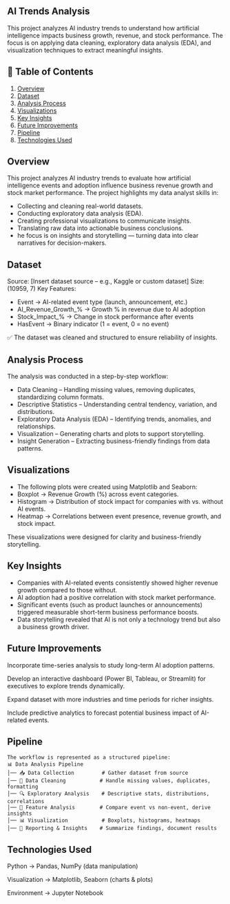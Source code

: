 ## AI Trends Analysis

This project analyzes AI industry trends to understand how artificial intelligence impacts business growth, revenue, and stock performance. The focus is on applying data cleaning, exploratory data analysis (EDA), and visualization techniques to extract meaningful insights.

## 📑 Table of Contents  
1. [Overview](#overview)  
2. [Dataset](#dataset)  
3. [Analysis Process](#analysis-process)  
5. [Visualizations](#visualizations)
6. [Key Insights](#key-insights)
7. [Future Improvements](#future-improvements)
8. [Pipeline](#pipeline)
9. [Technologies Used](#technologies-used)  

## Overview

This project analyzes AI industry trends to evaluate how artificial intelligence events and adoption influence business revenue growth and stock market performance.
The project highlights my data analyst skills in:
- Collecting and cleaning real-world datasets.
- Conducting exploratory data analysis (EDA).
- Creating professional visualizations to communicate insights.
- Translating raw data into actionable business conclusions.
- he focus is on insights and storytelling — turning data into clear narratives for decision-makers.

## Dataset

Source: [Insert dataset source – e.g., Kaggle or custom dataset]
Size:(10959, 7) 
Key Features:
- Event → AI-related event type (launch, announcement, etc.)
- AI_Revenue_Growth_% → Growth % in revenue due to AI adoption
- Stock_Impact_% → Change in stock performance after events
- HasEvent → Binary indicator (1 = event, 0 = no event)

✅ The dataset was cleaned and structured to ensure reliability of insights.

## Analysis Process
The analysis was conducted in a step-by-step workflow:
- Data Cleaning – Handling missing values, removing duplicates, standardizing column formats.
- Descriptive Statistics – Understanding central tendency, variation, and distributions.
- Exploratory Data Analysis (EDA) – Identifying trends, anomalies, and relationships.
- Visualization – Generating charts and plots to support storytelling.
- Insight Generation – Extracting business-friendly findings from data patterns.

## Visualizations
- The following plots were created using Matplotlib and Seaborn:
- Boxplot → Revenue Growth (%) across event categories.
- Histogram → Distribution of stock impact for companies with vs. without AI events.
- Heatmap → Correlations between event presence, revenue growth, and stock impact.

These visualizations were designed for clarity and business-friendly storytelling.

## Key Insights
* Companies with AI-related events consistently showed higher revenue growth compared to those without.
* AI adoption had a positive correlation with stock market performance.
* Significant events (such as product launches or announcements) triggered measurable short-term business performance boosts.
* Data storytelling revealed that AI is not only a technology trend but also a business growth driver.

## Future Improvements
Incorporate time-series analysis to study long-term AI adoption patterns.

Develop an interactive dashboard (Power BI, Tableau, or Streamlit) for executives to explore trends dynamically.

Expand dataset with more industries and time periods for richer insights.

Include predictive analytics to forecast potential business impact of AI-related events.


## Pipeline
```
The workflow is represented as a structured pipeline:
📊 Data Analysis Pipeline
│── 📥 Data Collection         # Gather dataset from source
│── 🧹 Data Cleaning           # Handle missing values, duplicates, formatting
│── 🔍 Exploratory Analysis    # Descriptive stats, distributions, correlations
│── 📑 Feature Analysis        # Compare event vs non-event, derive insights
│── 📊 Visualization           # Boxplots, histograms, heatmaps
│── 📝 Reporting & Insights    # Summarize findings, document results
```

## Technologies Used
Python → Pandas, NumPy (data manipulation)

Visualization → Matplotlib, Seaborn (charts & plots)

Environment → Jupyter Notebook




